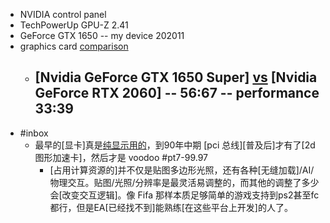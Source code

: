 - NVIDIA control panel
- TechPowerUp GPU-Z 2.41
- GeForce GTX 1650 -- my device 202011
- graphics card [comparison](((I7jlN3T9B)))
    - [Nvidia GeForce GTX 1650 Super] [vs](https://versus.com/en/nvidia-geforce-gtx-1650-super-vs-nvidia-geforce-rtx-2060) [Nvidia GeForce RTX 2060] -- 56:67 -- performance 33:39
        - 
- #inbox
    - 最早的[显卡]真是[纯显示用的](https://bbs.saraba1st.com/2b/thread-2038260-2-1.html)，到90年中期 [pci 总线][普及后]才有了[2d图形加速卡]，然后才是 voodoo   #pt7-99.97
        - [占用计算资源的]并不仅是贴图多边形光照，还有各种[无缝加载]/AI/物理交互。贴图/光照/分辨率是最灵活易调整的，而其他的调整了多少会[改变交互逻辑]。像 Fifa 那样本质足够简单的游戏支持到ps2甚至fc都行，但是EA[已经找不到]能熟练[在这些平台上开发]的人了。
